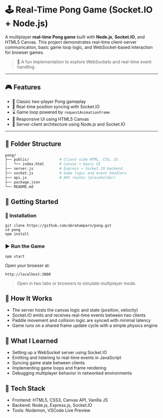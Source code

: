 # 🕹️ Real-Time Pong Game (Socket.IO + Node.js)

A multiplayer **real-time Pong game** built with **Node.js**, **Socket.IO**, and HTML5 Canvas. This project demonstrates real-time client-server communication, basic game loop logic, and WebSocket-based interaction for browser games.

> 🚀 A fun implementation to explore WebSockets and real-time event handling.

---

## 🎮 Features

- 🎯 Classic two-player Pong gameplay
- 🔄 Real-time position syncing with Socket.IO
- ⌛ Game loop powered by `requestAnimationFrame`
- 🎨 Responsive UI using HTML5 Canvas
- 🔌 Server-client architecture using Node.js and Socket.IO

---

## 📁 Folder Structure

```bash
pong/
├── public/              # Client-side HTML, CSS, JS
│   └── index.html       # Canvas + basic UI
├── server.js            # Express + Socket.IO backend
├── socket.js            # Game logic and event handlers
├── api.js               # API routes (placeholder)
├── package.json
└── README.md
```

## 🚀 Getting Started

### 🔧 Installation

```
git clone https://github.com/abrahamparn/pong.git
cd pong
npm install
```

### ▶️ Run the Game

```
npm start
```

Open your browser at:

```
http://localhost:3000
```

> Open in two tabs or browsers to simulate multiplayer mode.

## 🔌 How It Works

- The server hosts the canvas logic and state (position, velocity)
- Socket.IO emits and receives real-time events between two clients
- Paddle movement and collision logic are synced with minimal latency
- Game runs on a shared frame update cycle with a simple physics engine

## 🧠 What I Learned

- Setting up a WebSocket server using Socket.IO
- Emitting and listening to real-time events in JavaScript
- Syncing game state between clients
- Implementing game loops and frame rendering
- Debugging multiplayer behavior in networked environments

## 🧰 Tech Stack

- Frontend: HTML5, CSS3, Canvas API, Vanilla JS
- Backend: Node.js, Express.js, Socket.IO
- Tools: Nodemon, VSCode Live Preview
